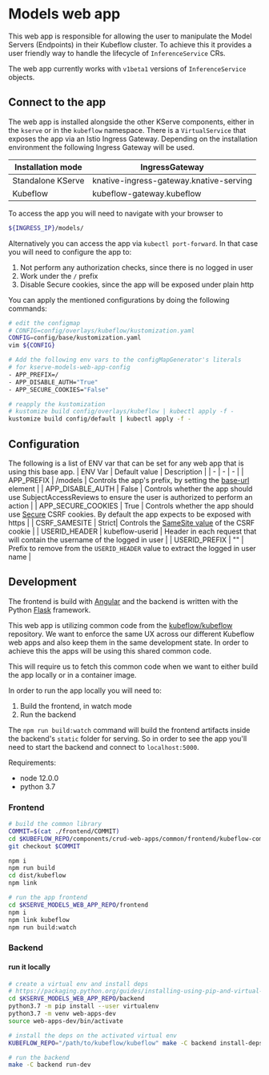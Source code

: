 # Models web app

This web app is responsible for allowing the user to manipulate the Model Servers (Endpoints) in their Kubeflow cluster. To achieve this it provides a user friendly way to handle the lifecycle of `InferenceService` CRs.

The web app currently works with `v1beta1` versions of `InferenceService` objects.

## Connect to the app

The web app is installed alongside the other KServe components, either in the `kserve` or in the `kubeflow` namespace. There is a `VirtualService` that exposes the app via an Istio Ingress Gateway. Depending on the installation environment the following Ingress Gateway will be used.

| Installation mode | IngressGateway |
| - | - |
| Standalone KServe | knative-ingress-gateway.knative-serving |
| Kubeflow | kubeflow-gateway.kubeflow |

To access the app you will need to navigate with your browser to
```sh
${INGRESS_IP}/models/
```

Alternatively you can access the app via `kubectl port-forward`. In that case you will need to configure the app to:
1. Not perform any authorization checks, since there is no logged in user
2. Work under the `/` prefix
3. Disable Secure cookies, since the app will be exposed under plain http

You can apply the mentioned configurations by doing the following commands:
```bash
# edit the configmap
# CONFIG=config/overlays/kubeflow/kustomization.yaml
CONFIG=config/base/kustomization.yaml
vim ${CONFIG}

# Add the following env vars to the configMapGenerator's literals
# for kserve-models-web-app-config
- APP_PREFIX=/
- APP_DISABLE_AUTH="True"
- APP_SECURE_COOKIES="False"

# reapply the kustomization
# kustomize build config/overlays/kubeflow | kubectl apply -f -
kustomize build config/default | kubectl apply -f -
```

## Configuration

The following is a list of ENV var that can be set for any web app that is using this base app.
| ENV Var | Default value | Description |
| - | - | - |
| APP_PREFIX | /models | Controls the app's prefix, by setting the [base-url](https://developer.mozilla.org/en-US/docs/Web/HTML/Element/base) element |
| APP_DISABLE_AUTH | False | Controls whether the app should use SubjectAccessReviews to ensure the user is authorized to perform an action |
| APP_SECURE_COOKIES | True | Controls whether the app should use [Secure](https://developer.mozilla.org/en-US/docs/Web/HTTP/Headers/Set-Cookie#Secure) CSRF cookies. By default the app expects to be exposed with https |
| CSRF_SAMESITE | Strict| Controls the [SameSite value](https://developer.mozilla.org/en-US/docs/Web/HTTP/Headers/Set-Cookie#SameSite) of the CSRF cookie |
| USERID_HEADER | kubeflow-userid | Header in each request that will contain the username of the logged in user |
| USERID_PREFIX | "" | Prefix to remove from the `USERID_HEADER` value to extract the logged in user name |

## Development

The frontend is build with [Angular](https://angular.io/) and the backend is written with the Python [Flask](https://flask.palletsprojects.com/en/1.1.x/) framework.

This web app is utilizing common code from the [kubeflow/kubeflow](https://github.com/kubeflow/kubeflow/tree/master/components/crud-web-apps/common) repository. We want to enforce the same UX across our different Kubeflow web apps and also keep them in the same development state. In order to achieve this the apps will be using this shared common code.

This will require us to fetch this common code when we want to either build the app locally or in a container image.

In order to run the app locally you will need to:
1. Build the frontend, in watch mode
2. Run the backend

The `npm run build:watch` command will build the frontend artifacts inside the backend's `static` folder for serving. So in order to see the app you'll need to start the backend and connect to `localhost:5000`.

Requirements:
* node 12.0.0
* python 3.7

### Frontend
```bash
# build the common library
COMMIT=$(cat ./frontend/COMMIT)
cd $KUBEFLOW_REPO/components/crud-web-apps/common/frontend/kubeflow-common-lib
git checkout $COMMIT

npm i
npm run build
cd dist/kubeflow
npm link

# run the app frontend
cd $KSERVE_MODELS_WEB_APP_REPO/frontend
npm i
npm link kubeflow
npm run build:watch
```

### Backend

#### run it locally
```bash
# create a virtual env and install deps
# https://packaging.python.org/guides/installing-using-pip-and-virtual-environments/
cd $KSERVE_MODELS_WEB_APP_REPO/backend
python3.7 -m pip install --user virtualenv
python3.7 -m venv web-apps-dev
source web-apps-dev/bin/activate

# install the deps on the activated virtual env
KUBEFLOW_REPO="/path/to/kubeflow/kubeflow" make -C backend install-deps

# run the backend
make -C backend run-dev
```

